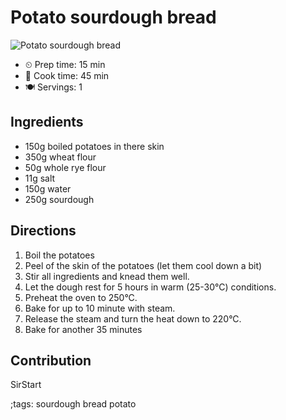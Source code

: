 # Potato sourdough bread

![Potato sourdough bread](pix/sourdough-potato-bread.webp)

- ⏲ Prep time: 15 min
- 🍳 Cook time: 45 min
- 🍽 Servings: 1

## Ingredients

- 150g boiled potatoes in there skin
- 350g wheat flour
- 50g whole rye flour
- 11g salt
- 150g water
- 250g sourdough

## Directions

1. Boil the potatoes
2. Peel of the skin of the potatoes (let them cool down a bit)
3. Stir all ingredients and knead them well.
4. Let the dough rest for 5 hours in warm (25-30°C) conditions.
5. Preheat the oven to 250°C.
6. Bake for up to 10 minute with steam.
7. Release the steam and turn the heat down to 220°C.
8. Bake for another 35 minutes

## Contribution

SirStart

;tags: sourdough bread potato
